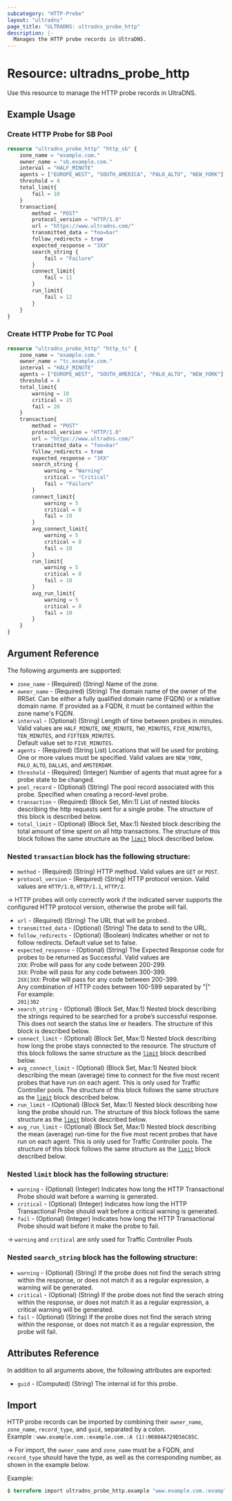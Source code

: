 ```yaml
---
subcategory: "HTTP-Probe"
layout: "ultradns"
page_title: "ULTRADNS: ultradns_probe_http"
description: |-
  Manages the HTTP probe records in UltraDNS.
---
```


# Resource: ultradns_probe_http

Use this resource to manage the HTTP probe records in UltraDNS.

## Example Usage

### Create HTTP Probe for SB Pool

```terraform
resource "ultradns_probe_http" "http_sb" {
	zone_name = "example.com."
	owner_name = "sb.example.com."
	interval = "HALF_MINUTE"
	agents = ["EUROPE_WEST", "SOUTH_AMERICA", "PALO_ALTO", "NEW_YORK"]
	threshold = 4
	total_limit{
		fail = 10
	}
	transaction{
		method = "POST"
		protocol_version = "HTTP/1.0"
		url = "https://www.ultradns.com/"
		transmitted_data = "foo=bar"
		follow_redirects = true
		expected_response = "3XX"
		search_string {
			fail = "Failure"
		}
		connect_limit{
			fail = 11
		}
		run_limit{
			fail = 12
		}
	}
}
```

### Create HTTP Probe for TC Pool

```terraform
resource "ultradns_probe_http" "http_tc" {
	zone_name = "example.com."
	owner_name = "tc.example.com."
	interval = "HALF_MINUTE"
	agents = ["EUROPE_WEST", "SOUTH_AMERICA", "PALO_ALTO", "NEW_YORK"]
	threshold = 4
	total_limit{
		warning = 10 
		critical = 15 
		fail = 20
	}
	transaction{
		method = "POST"
		protocol_version = "HTTP/1.0"
		url = "https://www.ultradns.com/"
		transmitted_data = "foo=bar"
		follow_redirects = true
		expected_response = "3XX"
		search_string {
			warning = "Warning"
			critical = "Critical"
			fail = "Failure"
		}
		connect_limit{
			warning = 5 
			critical = 8 
			fail = 10
		}
		avg_connect_limit{
			warning = 5 
			critical = 8 
			fail = 10
		}
		run_limit{
			warning = 5 
			critical = 8 
			fail = 10
		}
		avg_run_limit{
			warning = 5 
			critical = 8 
			fail = 10
		}
	}
}
```

## Argument Reference

The following arguments are supported:

* `zone_name` - (Required) (String) Name of the zone.
* `owner_name` - (Required) (String) The domain name of the owner of the RRSet. Can be either a fully qualified domain name (FQDN) or a relative domain name. If provided as a FQDN, it must be contained within the zone name's FQDN.
* `interval` - (Optional) (String) Length of time between probes in minutes. Valid values are `HALF_MINUTE`, `ONE_MINUTE`, `TWO_MINUTES`, `FIVE_MINUTES`, `TEN_MINUTES`, and `FIFTEEN_MINUTES`.</br>Default value set to `FIVE_MINUTES`.
* `agents` - (Required) (String List) Locations that will be used for probing. One or more values must be specified.
Valid values are `NEW_YORK`, `PALO_ALTO`, `DALLAS`, and `AMSTERDAM`.
* `threshold` - (Required) (Integer) Number of agents that must agree for a probe state to be changed.
* `pool_record` - (Optional) (String) The pool record associated with this probe. Specified when creating a record-level probe.
* `transaction` - (Required) (Block Set, Min:1) List of nested blocks describing the http requests sent for a single probe. The structure of this block is described below.
* `total_limit` - (Optional) (Block Set, Max:1) Nested block describing the total amount of time spent on all http transactions. The structure of this block follows the same structure as the <a href="#nested-limit-block-has-the-following-structure">`limit`</a> block described below.

### Nested `transaction` block has the following structure:

* `method` - (Required) (String) HTTP method. Valid values are `GET` or `POST`.
* `protocol_version` - (Required) (String) HTTP protocol version. Valid values are `HTTP/1.0`, `HTTP/1.1`, `HTTP/2`.

-> HTTP probes will only correctly work if the indicated server supports the configured HTTP protocol version, otherwise the probe will fail.

* `url` - (Required) (String) The URL that will be probed..
* `transmitted_data` - (Optional) (String) The data to send to the URL.
* `follow_redirects` - (Optional) (Boolean) Indicates whether or not to follow redirects. Default value set to false.
* `expected_response` - (Optional) (String) The Expected Response code for probes to be returned as Successful. Valid values are</br>
`2XX`: Probe will pass for any code between 200-299.</br>
`3XX`: Probe will pass for any code between 300-399.</br>
`2XX|3XX`: Probe will pass for any code between 200-399.</br>
Any combination of HTTP codes between 100-599 separated by "|" </br>For example:</br>
`201|302`
* `search_string` - (Optional) (Block Set, Max:1) Nested block describing the strings required to be searched for a probe’s successful response. This does not search the status line or headers. The structure of this block is described below.
* `connect_limit` - (Optional) (Block Set, Max:1) Nested block describing how long the probe stays connected to the resource. The structure of this block follows the same structure as the <a href="#nested-limit-block-has-the-following-structure">`limit`</a> block described below.
* `avg_connect_limit` - (Optional) (Block Set, Max:1) Nested block describing the mean (average) time to connect for the five most recent probes that have run on each agent. This is only used for Traffic Controller pools. The structure of this block follows the same structure as the <a href="#nested-limit-block-has-the-following-structure">`limit`</a> block described below.
* `run_limit` - (Optional) (Block Set, Max:1) Nested block describing how long the probe should run. The structure of this block follows the same structure as the <a href="#nested-limit-block-has-the-following-structure">`limit`</a> block described below.
* `avg_run_limit` - (Optional) (Block Set, Max:1) Nested block describing the mean (average) run-time for the five most recent probes that have run on each agent. This is only used for Traffic Controller pools. The structure of this block follows the same structure as the <a href="#nested-limit-block-has-the-following-structure">`limit`</a> block described below.

### Nested `limit` block has the following structure:

* `warning` - (Optional) (Integer) Indicates how long the HTTP Transactional Probe should wait before a warning is generated.
* `critical` - (Optional) (Integer) Indicates how long the HTTP Transactional Probe should wait before a critical warning is generated.
* `fail` - (Optional) (Integer) Indicates how long the HTTP Transactional Probe should wait before it make the probe to fail.

-> `warning` and `critical` are only used for Traffic Controller Pools

### Nested `search_string` block has the following structure:

* `warning` - (Optional) (String) If the probe does not find the serach string within the response, or does not match it as a regular expression, a warning will be generated. 
* `critical` - (Optional) (String) If the probe does not find the serach string within the response, or does not match it as a regular expression, a critical warning will be generated.
* `fail` - (Optional) (String) If the probe does not find the serach string within the response, or does not match it as a regular expression, the probe will fail.

## Attributes Reference

In addition to all arguments above, the following attributes are exported:

* `guid` - (Computed) (String) The internal id for this probe.


## Import

HTTP probe records can be imported by combining their `owner_name`, `zone_name`, `record_type`, and `guid`, separated by a colon.<br/>
Example : `www.example.com.:example.com.:A (1):06084A729D56C85C`.


-> For import, the `owner_name` and `zone_name` must be a FQDN, and `record_type` should have the type, as well as the corresponding number, as shown in the example below.

Example:
```terraform
$ terraform import ultradns_probe_http.example "www.example.com.:example.com.:A (1):06084A729D56C85C" 
```